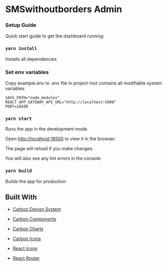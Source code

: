 # **SMSwithoutborders Admin**

### Setup Guide

Quick start guide to get the dashboard *running*:

### `yarn install`

Installs all dependencies
### Set env variables

Copy example.env to .env file in project root contains all modifiable system variables.

```
SASS_PATH="node_modules"
REACT_APP_GATEWAY_API_URL="http://localhost:5000"
PORT=18500
```
### `yarn start`

Runs the app in the development mode.

Open [http://localhost:18500](http://localhost:18500) to view it in the browser.

The page will reload if you make changes.

You will also see any lint errors in the console.

### `yarn build`

Builds the app for production

## Built With

- [Carbon Design System](https://carbondesignsystem.com)

- [Carbon Components](https://github.com/carbon-design-system/carbon)

- [Carbon Charts](https://github.com/carbon-design-system/carbon-charts)

- [Carbon Icons](https://github.com/carbon-design-system/carbon-*icons*)

- [React Icons](https://react-icons.github.io)

- [React Router](https://reactrouter.com)






